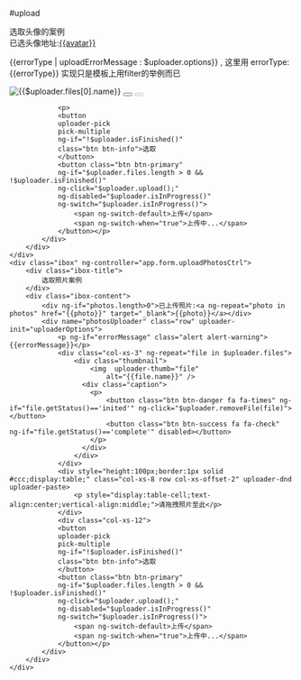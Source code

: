 #upload
<div class="row">
<div class="col-xs-12">
	<div class="ibox" ng-controller="app.form.uploadAvatarCtrl">
		<div class="ibox-title">
			选取头像的案例
		</div>
		<div class="ibox-content">
			<div ng-if="avatar">已选头像地址:<a href="{{avatar}}" target="_blank">{{avatar}}</a></div>
			<div name="avatarUploader" uploader-init="uploaderOptions">
				<p ng-if="errorType" class="alert alert-warning">{{errorType | uploadErrorMessage : $uploader.options}} , 这里用 errorType:{{errorType}} 实现只是模板上用filter的举例而已</p> 
				<p ng-if="$uploader.files.length > 0">
				<img  
					uploader-thumb="$uploader.files[0]" 
					alt="{{$uploader.files[0].name}}" />
					<button class="btn btn-danger fa fa-times" ng-if="$uploader.files[0].getStatus()=='inited'" ng-click="$uploader.removeFile($uploader.files[0])"></button>
					<button class="btn btn-success fa fa-check" ng-if="$uploader.files[0].getStatus()=='complete'" disabled></button>
				</p>

				<p>
				<button 
				uploader-pick 
				pick-multiple 
				ng-if="!$uploader.isFinished()"
				class="btn btn-info">选取
			    </button> 
			    <button class="btn btn-primary" 
			    ng-if="$uploader.files.length > 0 && !$uploader.isFinished()" 
			    ng-click="$uploader.upload();" 
			    ng-disabled="$uploader.isInProgress()" 
			    ng-switch="$uploader.isInProgress()">
					<span ng-switch-default>上传</span>
                    <span ng-switch-when="true">上传中...</span>
			    </button></p>
			</div>
		</div>
	</div>
	<div class="ibox" ng-controller="app.form.uploadPhotosCtrl">
		<div class="ibox-title">
			选取照片案例
		</div>
		<div class="ibox-content">
			<div ng-if="photos.length>0">已上传照片:<a ng-repeat="photo in photos" href="{{photo}}" target="_blank">{{photo}}</a></div>
			<div name="photosUploader" class="row" uploader-init="uploaderOptions">
				<p ng-if="errorMessage" class="alert alert-warning">{{errorMessage}}</p>
				<div class="col-xs-3" ng-repeat="file in $uploader.files">
				    <div class="thumbnail">
				    	<img  uploader-thumb="file" 
							alt="{{file.name}}" />
				      <div class="caption">
				        <p>
				        	<button class="btn btn-danger fa fa-times" ng-if="file.getStatus()=='inited'" ng-click="$uploader.removeFile(file)"></button>
				        	<button class="btn btn-success fa fa-check" ng-if="file.getStatus()=='complete'" disabled></button>
				        </p>
				      </div>
				    </div>
				</div>
				<div style="height:100px;border:1px solid #ccc;display:table;" class="col-xs-8 row col-xs-offset-2" uploader-dnd uploader-paste>
					<p style="display:table-cell;text-align:center;vertical-align:middle;">请拖拽照片至此</p>
				</div>
				<div class="col-xs-12">
				<button 
				uploader-pick 
				pick-multiple 
				ng-if="!$uploader.isFinished()"
				class="btn btn-info">选取
			    </button> 
			    <button class="btn btn-primary" 
			    ng-if="$uploader.files.length > 0 && !$uploader.isFinished()" 
			    ng-click="$uploader.upload();" 
			    ng-disabled="$uploader.isInProgress()" 
			    ng-switch="$uploader.isInProgress()">
					<span ng-switch-default>上传</span>
                    <span ng-switch-when="true">上传中...</span>
			    </button></p>
			</div>
		</div>
	</div>
</div>
</div>